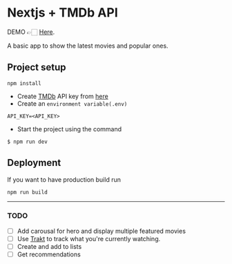 # Nextjs + TMDb API

DEMO 👉🏻 [Here](https://nextjs-movies-seven.vercel.app/).

A basic app to show the latest movies and popular ones.

## Project setup

```
npm install
```

- Create [TMDb](https://www.themoviedb.org/) API key from [here](https://developers.themoviedb.org/3/getting-started/introduction_)
- Create an `environment variable(.env)`

```
API_KEY=<API_KEY>
```

- Start the project using the command

```
$ npm run dev
```

## Deployment

If you want to have production build run

```
npm run build
```

---

### TODO

- [ ] Add carousal for hero and display multiple featured movies
- [ ] Use [Trakt](trakt.tv) to track what you're currently watching.
- [ ] Create and add to lists
- [ ] Get recommendations
